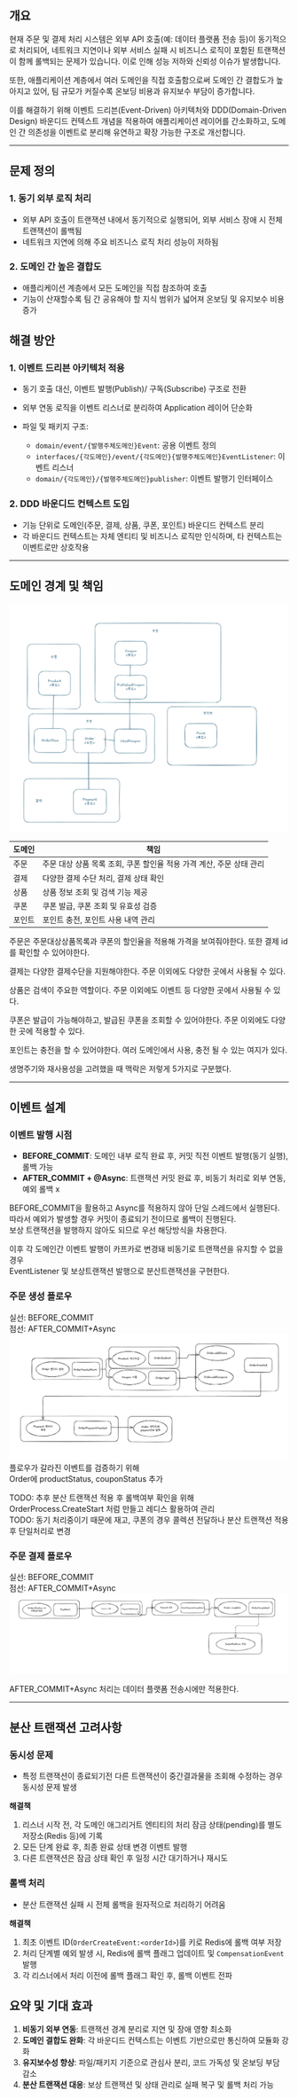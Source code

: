 ## 개요

현재 주문 및 결제 처리 시스템은 외부 API 호출(예: 데이터 플랫폼 전송 등)이 동기적으로 처리되어, 네트워크 지연이나 외부 서비스 실패 시 비즈니스 로직이 포함된 트랜잭션이 함께 롤백되는 문제가 있습니다. 이로
인해 성능 저하와 신뢰성 이슈가 발생합니다.

또한, 애플리케이션 계층에서 여러 도메인을 직접 호출함으로써 도메인 간 결합도가 높아지고 있어, 팀 규모가 커질수록 온보딩 비용과 유지보수 부담이 증가합니다.

이를 해결하기 위해 이벤트 드리븐(Event-Driven) 아키텍처와 DDD(Domain-Driven Design) 바운디드 컨텍스트 개념을 적용하여 애플리케이션 레이어를 간소화하고, 도메인 간 의존성을 이벤트로
분리해 유연하고 확장 가능한 구조로 개선합니다.

---

## 문제 정의

### 1. 동기 외부 로직 처리

* 외부 API 호출이 트랜잭션 내에서 동기적으로 실행되어, 외부 서비스 장애 시 전체 트랜잭션이 롤백됨
* 네트워크 지연에 의해 주요 비즈니스 로직 처리 성능이 저하됨

### 2. 도메인 간 높은 결합도

* 애플리케이션 계층에서 모든 도메인을 직접 참조하여 호출
* 기능이 산재할수록 팀 간 공유해야 할 지식 범위가 넓어져 온보딩 및 유지보수 비용 증가

## 해결 방안

### 1. 이벤트 드리븐 아키텍처 적용

* 동기 호출 대신, 이벤트 발행(Publish)/ 구독(Subscribe) 구조로 전환
* 외부 연동 로직을 이벤트 리스너로 분리하여 Application 레이어 단순화
* 파일 및 패키지 구조:

    * `domain/event/{발행주체도메인}Event`: 공용 이벤트 정의
    * `interfaces/{각도메인}/event/{각도메인}{발행주체도메인}EventListener`: 이벤트 리스너
    * `domain/{각도메인}/{발행주체도메인}publisher`: 이벤트 발행기 인터페이스

### 2. DDD 바운디드 컨텍스트 도입

* 기능 단위로 도메인(주문, 결제, 상품, 쿠폰, 포인트) 바운디드 컨텍스트 분리
* 각 바운디드 컨텍스트는 자체 엔티티 및 비즈니스 로직만 인식하며, 타 컨텍스트는 이벤트로만 상호작용

----

## 도메인 경계 및 책임

![바운디드 컨텍스트](바운디드_컨텍스트.png)

| 도메인 | 책임                                        |
|-----|-------------------------------------------|
| 주문  | 주문 대상 상품 목록 조회, 쿠폰 할인율 적용 가격 계산, 주문 상태 관리 |
| 결제  | 다양한 결제 수단 처리, 결제 상태 확인                    |
| 상품  | 상품 정보 조회 및 검색 기능 제공                       |
| 쿠폰  | 쿠폰 발급, 쿠폰 조회 및 유효성 검증                     |
| 포인트 | 포인트 충전, 포인트 사용 내역 관리                      |

주문은 주문대상상품목록과 쿠폰의 할인율을 적용해 가격을 보여줘야한다.
또한 결제 id를 확인할 수 있어야한다.

결제는 다양한 결제수단을 지원해야한다. 주문 이외에도 다양한 곳에서 사용될 수 있다.

상품은 검색이 주요한 역할이다. 주문 이외에도 이벤트 등 다양한 곳에서 사용될 수 있다.

쿠폰은 발급이 가능해야하고, 발급된 쿠폰을 조회할 수 있어야한다. 주문 이외에도 다양한 곳에 적용할 수 있다.

포인트는 충전을 할 수 있어야한다. 여러 도메인에서 사용, 충전 될 수 있는 여지가 있다.

생명주기와 재사용성을 고려했을 때 맥락은 저렇게 5가지로 구분했다.


----

## 이벤트 설계

### 이벤트 발행 시점

* **BEFORE\_COMMIT**: 도메인 내부 로직 완료 후, 커밋 직전 이벤트 발행(동기 실행), 롤백 가능
* **AFTER\_COMMIT + @Async**: 트랜잭션 커밋 완료 후, 비동기 처리로 외부 연동, 예외 롤백 x

BEFORE_COMMIT을 활용하고 Async를 적용하지 않아 단일 스레드에서 실행된다.  
따라서 예외가 발생할 경우 커밋이 종료되기 전이므로 롤백이 진행된다.  
보상 트랜잭션을 발행하지 않아도 되므로 우선 해당방식을 차용한다.

이후 각 도메인간 이벤트 발행이 카프카로 변경돼 비동기로 트랜잭션을 유지할 수 없을경우  
EventListener 및 보상트랜잭션 발행으로 분산트랜잭션을 구현한다.

### 주문 생성 플로우

실선: BEFORE_COMMIT  
점선: AFTER_COMMIT+Async
![주문 생성](주문생성_이벤트.png)
플로우가 갈라진 이벤트를 검증하기 위해    
Order에 productStatus, couponStatus 추가

TODO: 추후 분산 트랜잭션 적용 후 롤백여부 확인을 위해 OrderProcess.CreateStart 처럼 만들고 레디스 활용하여 관리  
TODO: 동기 처리중이기 때문에 재고, 쿠폰의 경우 콜렉션 전달하나 분산 트랜잭션 적용 후 단일처리로 변경

### 주문 결제 플로우

실선: BEFORE_COMMIT  
점선: AFTER_COMMIT+Async
![주문 결제](주문결제_이벤트.png)

AFTER_COMMIT+Async 처리는 데이터 플랫폼 전송시에만 적용한다.

----

## 분산 트랜잭션 고려사항

### 동시성 문제

* 특정 트랜잭션이 종료되기전 다른 트랜잭션이 중간결과물을 조회해 수정하는 경우 동시성 문제 발생

**해결책**

1. 리스너 시작 전, 각 도메인 애그리거트 엔티티의 처리 잠금 상태(pending)를 별도 저장소(Redis 등)에 기록
2. 모든 단계 완료 후, 최종 완료 상태 변경 이벤트 발행
3. 다른 트랜잭션은 잠금 상태 확인 후 일정 시간 대기하거나 재시도

### 롤백 처리

* 분산 트랜잭션 실패 시 전체 롤백을 원자적으로 처리하기 어려움

**해결책**

1. 최초 이벤트 ID(`OrderCreateEvent:<orderId>`)를 키로 Redis에 롤백 여부 저장
2. 처리 단계별 예외 발생 시, Redis에 롤백 플래그 업데이트 및 `CompensationEvent` 발행
3. 각 리스너에서 처리 이전에 롤백 플래그 확인 후, 롤백 이벤트 전파

## 요약 및 기대 효과

1. **비동기 외부 연동**: 트랜잭션 경계 분리로 지연 및 장애 영향 최소화
2. **도메인 결합도 완화**: 각 바운디드 컨텍스트는 이벤트 기반으로만 통신하여 모듈화 강화
3. **유지보수성 향상**: 파일/패키지 기준으로 관심사 분리, 코드 가독성 및 온보딩 부담 감소
4. **분산 트랜잭션 대응**: 보상 트랜잭션 및 상태 관리로 실패 복구 및 롤백 처리 가능
